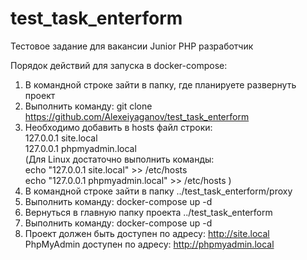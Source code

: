# test_task_enterform

Тестовое задание для вакансии Junior PHP разработчик

Порядок действий для запуска в docker-compose:

1. В командной строке зайти в папку, где планируете развернуть проект
2. Выполнить команду: git clone https://github.com/Alexeiyaganov/test_task_enterform
3. Необходимо добавить в hosts файл строки:<br>
   127.0.0.1 site.local<br>
   127.0.0.1 phpmyadmin.local<br>
   (Для Linux достаточно выполнить команды:<br>
   echo "127.0.0.1 site.local" >> /etc/hosts <br>
   echo "127.0.0.1 phpmyadmin.local" >> /etc/hosts )
4. В командной строке зайти в папку ../test_task_enterform/proxy
5. Выполнить команду: docker-compose up -d
6. Вернуться в главную папку проекта ../test_task_enterform
7. Выполнить команду: docker-compose up -d
8. Проект должен быть доступен по адресу: http://site.local<br>
   PhpMyAdmin доступен по адресу: http://phpmyadmin.local
